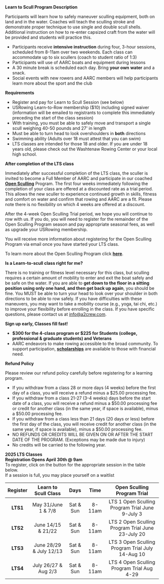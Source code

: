 **Learn to Scull Program Description**

Participants will learn how to safely maneuver sculling equipment, both on land and in the water. Coaches will teach the sculling stroke and demonstrate proper technique to use single and double scull shells. Additional instruction on how to re-enter capsized craft from the water will be provided and students will practice this.

* Participants receive **intensive instruction** during four, 3-hour sessions, scheduled from 8-11am over two weekends.  Each class can accommodate up to six scullers (coach to student ratio of 1:3)  
* Participants will use of AARC boats and equipment during lessons  
* A 30 minute break is scheduled each day. Bring **your own** **water** and a snack.  
* Social events with new rowers and AARC members will help participants learn more about the sport and the club

**Requirements**

* Register and pay for Learn to Scull Session (see below)  
* USRowing Learn-to-Row membership ($10) including signed waiver (information will be emailed to registrants to complete this immediately preceding the start of the class session)  
* With training, you must be able to safely move and transport a single scull weighing 40-50 pounds and 27' in length  
* Must be able to turn head to look overshoulders in **both** directions  
* Swimming ability (Adults over 18 must attest that you can swim)  
* LTS classes are intended for those 18 and older. If you are under 18 years old, please check out the Washtenaw Rowing Center or your local high school.

**After completion of the LTS class**

Immediately after successful completion of the LTS class, the sculler is invited to become a Full Member of AARC and participate in our coached [**Open Sculling**](https://aarc.clubexpress.com/content.aspx?page_id=22&club_id=757878&module_id=131640) Program. The first four weeks immediately following the completion of your class are offered at a discounted rate as a trial period. This allows the new sculler to experience continued growth in skills, fitness and comfort on water and confirm that rowing and AARC are a fit. Please note there is no flexibility on which 4 weeks are offered at a discount.

After the 4-week Open Sculling Trial period, we hope you will continue to row with us. If you do, you will need to register for the remainder of the Open Sculling Program season and pay appropriate seasonal fees, as well as upgrade your USRowing membership.

You will receive more information about registering for the Open Sculling Program via email once you have started your LTS class.

To learn more about the Open Sculling Program click [**here**](https://aarc.clubexpress.com/content.aspx?page_id=22&club_id=757878&module_id=131640).

**Is a Learn-to-scull class right for me?**  
   
There is no training or fitness level necessary for this class, but sculling requires a certain amount of mobility to enter and exit the boat safely and be safe on the water. If you are able to **get down to the floor in a sitting position using only one hand, and then get back up again**, you should be fine. You MUST be able to turn your head to look over your shoulder in both directions to be able to row safely. If you have difficulties with these maneuvers, you may want to take a mobility course (e.g., yoga, tai chi, etc.) to improve your flexibility before enrolling in the class. If you have specific questions, please contact us at info@a2crew.com.

**Sign up early, Classes fill fast\!**

* **$300 for the 4-class program or $225 for Students (college, professional & graduate students) and Veterans**  
* AARC endeavors to make rowing accessible to the broad community. To support participation, [**scholarships**](https://aarc.clubexpress.com/content.aspx?page_id=22&club_id=757878&module_id=153833) are available to those with financial need.

**Refund Policy**

Please review our refund policy carefully before registering for a learning program.

* If you withdraw from a class 28 or more days (4 weeks) before the first day of a class, you will receive a refund minus a $25.00 processing fee.  
* If you withdraw from a class 21-27 (3-4 weeks) days before the start date of a class, you will receive a refund minus a $50.00 processing fee or credit for another class (in the same year, if space is available), minus a $50.00 processing fee.  
* If you withdraw from a class less than 21 days (20 days or less) before the first day of the class, you will receive credit for another class (in the same year, if space is available), minus a $50.00 processing fee.  
* NO REFUNDS OR CREDITS WILL BE GIVEN ON OR AFTER THE START DATE OF THE PROGRAM. (Exceptions may be made due to injury)  
* No credits will be carried to the following year. 

**2025 LTS Classes**  
**Registration Opens April 30th @ 9am**  
To register, click on the button for the appropriate session in the table below.  
If a session is full, you may place yourself on a waitlist

| Register | Learn to Scull Class | Days | Time  | Open Sculling Program Trial |
| :---: | :---: | :---: | :---: | :---: |
| **LTS1** | May 31/June 1 & 7/8 | Sat & Sun | 8-11am |  LTS 1 Open Sculling Program Trial June 9-July 3 |
| **LTS2** | June 14/15 & 21/22 | Sat & Sun | 8-11am | LTS 2 Open Sculling Program Trial June 23-July 20 |
| **LTS3** | June 28/29 & July 12/13 | Sat & Sun | 8-11am | LTS 3 Open Sculling Program Trial July 14-Aug 10 |
| **LTS4** | July 26/27 & Aug 2/3 | Sat & Sun | 8-11am | LTS 4 Open Sculling Program Trial Aug 4-29  |

